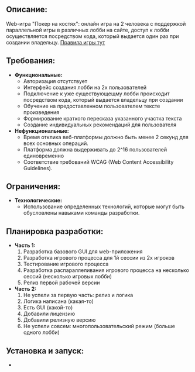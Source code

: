 ## Описание:
<p>Web-игра "Покер на костях": онлайн игра на 2 человека с поддержкой параллельной игры в различных лобби на сайте, доступ к лобби осуществляется посредством кода, который выдается один раз при создании владельцу. 
<a href="https://en.wikipedia.org/wiki/Hobbit#Lifestyle" title="Hobbit lifestyles">Правила игры тут</a>
</p>

## Требования:
<ul>
    <li><strong>Функциональные:</strong>
        <ul>
            <li>Авторизация отсутствует</li>
            <li>Интерфейс создания лобби на 2х пользователей</li>
            <li>Подключение к уже существующещму лобби происходит посредством кода, который выдается владельцу при создании</li>
            <li>Обучение на предоставленном пользователем тексте произведения</li>
            <li>Формирование краткого пересказа указанного участка текста</li>
            <li>Создание индивидуальных рекомендаций для пользователя</li>
        </ul>
    </li>
    <li><strong>Нефункциональные:</strong>
        <ul>
            <li>Время отклика веб-платформы должно быть менее 2 секунд для всех основных операций.</li>
            <li>Платформа должна выдерживать до 2^16 пользователей единовременно</li>
            <li>Соответствие требований WCAG (Web Content Accessibility Guidelines).</li>
        </ul>
    </li>
</ul>

## Ограничения:
<ul>
    <li><strong>Технологические:</strong>
        <ul>
            <li>Использование определенных технологий, которые могут быть обусловлены навыками команды разработки.</li>
        </ul>
    </li>
</ul>

## Планировка разработки:
<ul>
    <li><strong>Часть 1:</strong>
        <ol>
            <li>Разработка базового GUI для web-приложения</li>
            <li>Разработка игрового процесса для 1й сессии из 2х игроков</li>
            <li>Тестирование игрового процесса</li>
            <li>Разработка распараллеливания игрового процесса на несколько сессий (несколько игровых лобби)</li>
            <li>Релиз первой рабочей версии</li>
        </ol>
    </li>
    <li><strong>Часть 2:</strong>
        <ol>
            <li>Не успели за первую часть: релиз и логика</li>
            <li>Логика написана (какая-то)</li>
            <li>Есть GUI (какой-то)</li>
            <li>Добавили лицензию</li>
            <li>Добавили релизную версию</li>
            <li>Не успели совсем: многопользовательский режим (больше одного лобби)</li>
        </ol>
    </li>
</ul>

## Установка и запуск:
<ul>
    <li></li>
</ul>
